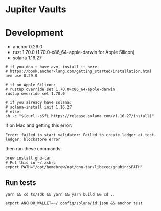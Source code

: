 # Jupiter Vaults

# Development

* anchor 0.29.0
* rust 1.70.0 (1.70.0-x86_64-apple-darwin for Apple Silicon)
* solana 1.16.27

```shell
# if you don't have avm, install it here: 
# https://book.anchor-lang.com/getting_started/installation.html
avm use 0.29.0

# if on Apple Silicon:
# rustup override set 1.70.0-x86_64-apple-darwin
rustup override set 1.70.0

# if you already have solana:
# solana-install init 1.16.27
# else:
sh -c "$(curl -sSfL https://release.solana.com/v1.16.27/install)"
```

If on Mac and getting this error: 
```shell
Error: failed to start validator: Failed to create ledger at test-ledger: blockstore error
```
then run these commands:
```shell
brew install gnu-tar
# Put this in ~/.zshrc 
export PATH="/opt/homebrew/opt/gnu-tar/libexec/gnubin:$PATH"
```

## Run tests
```shell
yarn && cd ts/sdk && yarn && yarn build && cd ..

export ANCHOR_WALLET=~/.config/solana/id.json && anchor test
```
